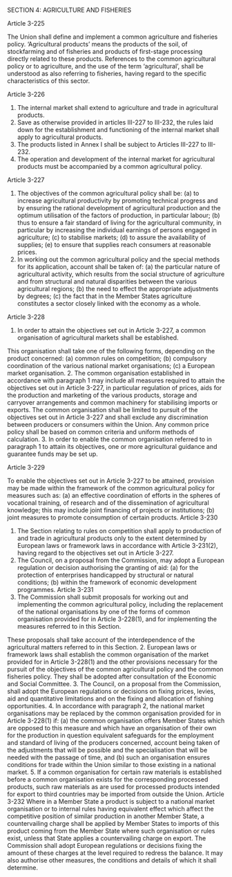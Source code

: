SECTION 4: AGRICULTURE AND FISHERIES

Article 3-225

The Union shall define and implement a common agriculture and fisheries policy.
‘Agricultural products’ means the products of the soil, of stockfarming and of fisheries and products
of first-stage processing directly related to these products. References to the common agricultural
policy or to agriculture, and the use of the term ‘agricultural’, shall be understood as also referring to
fisheries, having regard to the specific characteristics of this sector.

Article 3-226
1. The internal market shall extend to agriculture and trade in agricultural products.
2. Save as otherwise provided in articles III-227 to III-232, the rules laid down for the
establishment and functioning of the internal market shall apply to agricultural products.
3. The products listed in Annex I shall be subject to Articles III-227 to III-232.
4. The operation and development of the internal market for agricultural products must be
accompanied by a common agricultural policy.

Article 3-227
1. The objectives of the common agricultural policy shall be:
(a) to increase agricultural productivity by promoting technical progress and by ensuring the rational
development of agricultural production and the optimum utilisation of the factors of production,
in particular labour;
(b) thus to ensure a fair standard of living for the agricultural community, in particular by increasing
the individual earnings of persons engaged in agriculture;
(c) to stabilise markets;
(d) to assure the availability of supplies;
(e) to ensure that supplies reach consumers at reasonable prices.
2. In working out the common agricultural policy and the special methods for its application,
account shall be taken of:
(a) the particular nature of agricultural activity, which results from the social structure of agriculture
and from structural and natural disparities between the various agricultural regions;
(b) the need to effect the appropriate adjustments by degrees;
(c) the fact that in the Member States agriculture constitutes a sector closely linked with the economy
as a whole.

Article 3-228
1. In order to attain the objectives set out in Article 3-227, a common organisation of agricultural
markets shall be established.

This organisation shall take one of the following forms, depending on the product concerned:
(a) common rules on competition;
(b) compulsory coordination of the various national market organisations;
(c) a European market organisation.
2. The common organisation established in accordance with paragraph 1 may include all measures
required to attain the objectives set out in Article 3-227, in particular regulation of prices, aids for
the production and marketing of the various products, storage and carryover arrangements and
common machinery for stabilising imports or exports.
The common organisation shall be limited to pursuit of the objectives set out in Article 3-227 and
shall exclude any discrimination between producers or consumers within the Union.
Any common price policy shall be based on common criteria and uniform methods of calculation.
3. In order to enable the common organisation referred to in paragraph 1 to attain its objectives,
one or more agricultural guidance and guarantee funds may be set up.

Article 3-229

To enable the objectives set out in Article 3-227 to be attained, provision may be made within the
framework of the common agricultural policy for measures such as:
(a) an effective coordination of efforts in the spheres of vocational training, of research and of the
dissemination of agricultural knowledge; this may include joint financing of projects or
institutions;
(b) joint measures to promote consumption of certain products.
Article 3-230
1. The Section relating to rules on competition shall apply to production of and trade in
agricultural products only to the extent determined by European laws or framework laws in
accordance with Article 3-231(2), having regard to the objectives set out in Article 3-227.
2. The Council, on a proposal from the Commission, may adopt a European regulation or decision
authorising the granting of aid:
(a) for the protection of enterprises handicapped by structural or natural conditions;
(b) within the framework of economic development programmes.
Article 3-231
1. The Commission shall submit proposals for working out and implementing the common
agricultural policy, including the replacement of the national organisations by one of the forms of
common organisation provided for in Article 3-228(1), and for implementing the measures referred
to in this Section.

These proposals shall take account of the interdependence of the agricultural matters referred to in
this Section.
2. European laws or framework laws shall establish the common organisation of the market
provided for in Article 3-228(1) and the other provisions necessary for the pursuit of the objectives
of the common agricultural policy and the common fisheries policy. They shall be adopted after
consultation of the Economic and Social Committee.
3. The Council, on a proposal from the Commission, shall adopt the European regulations or
decisions on fixing prices, levies, aid and quantitative limitations and on the fixing and allocation of
fishing opportunities.
4. In accordance with paragraph 2, the national market organisations may be replaced by the
common organisation provided for in Article 3-228(1) if:
(a) the common organisation offers Member States which are opposed to this measure and which
have an organisation of their own for the production in question equivalent safeguards for the
employment and standard of living of the producers concerned, account being taken of the
adjustments that will be possible and the specialisation that will be needed with the passage of
time, and
(b) such an organisation ensures conditions for trade within the Union similar to those existing in a
national market.
5. If a common organisation for certain raw materials is established before a common organisation
exists for the corresponding processed products, such raw materials as are used for processed
products intended for export to third countries may be imported from outside the Union.
Article 3-232
Where in a Member State a product is subject to a national market organisation or to internal rules
having equivalent effect which affect the competitive position of similar production in another
Member State, a countervailing charge shall be applied by Member States to imports of this product
coming from the Member State where such organisation or rules exist, unless that State applies a
countervailing charge on export.
The Commission shall adopt European regulations or decisions fixing the amount of these charges at
the level required to redress the balance. It may also authorise other measures, the conditions and
details of which it shall determine.

